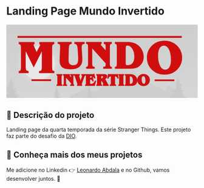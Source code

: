 # Landing Page Mundo Invertido

![Mostrando: Print da tela do jogo](./assets/images/prints/mundo_invertido.PNG)

## :rocket: Descrição do projeto

Landing page da quarta temporada da série Stranger Things. Este projeto faz parte do desafio da [DIO](https://dio.me).

## :speech_balloon: Conheça mais dos meus projetos

Me adicione no Linkedin :point_right: [Leonardo Abdala](https://www.linkedin.com/in/leonardo-abdala/) e no Github, vamos desenvolver juntos. :facepunch:
